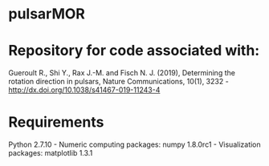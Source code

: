 # pulsarMOR

# Repository for code associated with:

Gueroult R., Shi Y., Rax J.-M. and Fisch N. J. (2019), Determining the rotation direction in pulsars, Nature Communications, 10(1), 3232 - http://dx.doi.org/10.1038/s41467-019-11243-4

# Requirements
Python 2.7.10 - Numeric computing packages: numpy 1.8.0rc1 - Visualization packages: matplotlib 1.3.1
